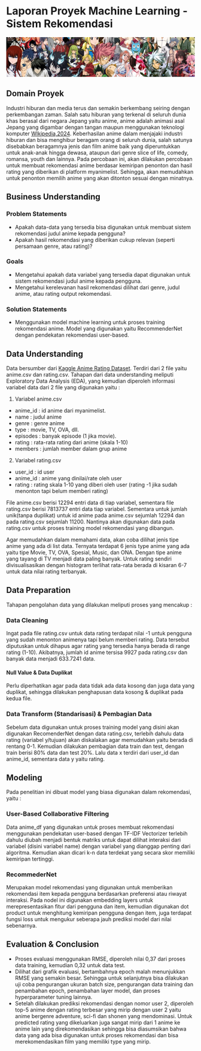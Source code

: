 # Laporan Proyek Machine Learning - Sistem Rekomendasi

![Gambar Banana](https://raw.githubusercontent.com/lusiaulia/anime-recommendation/refs/heads/main/dataset-cover.png)

## Domain Proyek 
Industri hiburan dan media terus dan semakin berkembang seiring dengan perkembangan zaman. Salah satu hiburan yang terkenal di seluruh dunia khas berasal dari negara Jepang yaitu anime, anime adalah animasi asal Jepang yang digambar dengan tangan maupun menggunakan teknologi komputer [WIkipedia,2024](https://id.wikipedia.org/wiki/Anime).
Keberhasilan anime dalam menjajaki industri hiburan dan bisa menghibur beragam orang di seluruh dunia, salah satunya disebabkan beragamnya jenis dan film anime baik yang diperuntukkan untuk anak-anak hingga dewasa, ataupun dari genre slice of life, comedy, romansa, youth dan lainnya. 
Pada percobaan ini, akan dilakukan percobaan untuk membuat rekomendasi anime berdasar kemiripan penonton dan hasil rating yang diberikan di platform myanimelist. Sehingga, akan memudahkan untuk penonton memilih anime yang akan ditonton sesuai dengan minatnya. 

## Business Understanding
### Problem Statements
- Apakah data-data yang tersedia bisa digunakan untuk membuat sistem rekomendasi judul anime kepada pengguna?
- Apakah hasil rekomendasi yang diberikan cukup relevan (seperti persamaan genre, atau rating)?

### Goals
- Mengetahui apakah data variabel yang tersedia dapat digunakan untuk sistem rekomendasi judul anime kepada pengguna.
- Mengetahui kerelevanan hasil rekomendasi dilihat dari genre, judul anime, atau rating output rekomendasi. 

### Solution Statements
- Menggunakan model machine learning untuk proses training rekomendasi anime. Model yang digunakan yaitu RecommenderNet dengan pendekatan rekomendasi user-based.

## Data Understanding
Data bersumber dari [Kaggle Anime Rating Dataset](https://www.kaggle.com/datasets/CooperUnion/anime-recommendations-database). Terdiri dari 2 file yaitu anime.csv dan rating.csv. Tahapan dari data understanding meliputi Exploratory Data Analysis (EDA), yang kemudian diperoleh informasi variabel data dari 2 file yang digunakan yaitu : 

1. Variabel anime.csv

- anime_id : id anime dari myanimelist.
- name : judul anime
- genre : genre anime
- type : movie, TV, OVA, dll.
- episodes : banyak episode (1 jika movie).
- rating : rata-rata rating dari anime (skala 1-10)
- members : jumlah member dalam grup anime

2. Variabel rating.csv

- user_id : id user
- anime_id : anime yang dinilai/rate oleh user
- rating : rating skala 1-10 yang diberi oleh user (rating -1 jika sudah menonton tapi belum memberi rating)

File anime.csv berisi 12294 entri data di tiap variabel, sementara file rating.csv berisi 7813737 entri data tiap variabel.  Sementara untuk jumlah unik(tanpa duplikat) untuk id anime pada anime.csv sejumlah 12294 dan pada rating.csv sejumlah 11200. Nantinya akan digunakan data pada rating.csv untuk proses training model rekomendasi yang dibangun. 

Agar memudahkan dalam memahami data, akan coba dilihat jenis tipe anime yang ada di list data. Ternyata terdapat 6 jenis type anime yang ada yaitu tipe Movie, TV, OVA, Spesial, Music, dan ONA. Dengan tipe anime yang tayang di TV menjadi data paling banyak. Untuk rating sendiri divisualisasikan dengan histogram terlihat rata-rata berada di kisaran 6-7 untuk data nilai rating terbanyak.


## Data Preparation
Tahapan pengolahan data yang dilakukan meliputi proses yang mencakup : 
### Data Cleaning
Ingat pada file rating.csv untuk data rating terdapat nilai -1 untuk pengguna yang sudah menonton animenya tapi belum memberi rating. Data tersebut diputuskan untuk dihapus agar rating yang tersedia hanya berada di range rating (1-10). Akibatnya, jumlah id anime tersisa 9927 pada rating.csv dan banyak data menjadi 633.7241 data. 

#### Null Value & Data Duplikat
Perlu diperhatikan agar pada data tidak ada data kosong dan juga data yang duplikat, sehingga dilakukan penghapusan data kosong & duplikat pada kedua file. 

### Data Transform (Standarisasi) & Pembagian Data
Sebelum data digunakan untuk proses training model yang disini akan digunakan RecomenderNet dengan data rating.csv, terlebih dahulu data rating (variabel y/tujuan) akan diskalakan agar memudahkan yaitu berada di rentang 0-1. Kemudian dilakukan pembagian data train dan test, dengan train berisi 80% data dan test 20%. Lalu data x terdiri dari user_id dan anime_id, sementara data y yaitu rating.

## Modeling
Pada penelitian ini dibuat model yang biasa digunakan dalam rekomendasi, yaitu : 
### User-Based Collaborative Filtering
Data anime_df yang digunakan untuk proses membuat rekomendasi menggunakan pendekatan user-based dengan TF-IDF Vectorizer terlebih dahulu diubah menjadi bentuk matriks untuk dapat dilihat interaksi dari variabel (disini variabel name) dengan variabel yang dianggap penting dari algoritma. Kemudian akan dicari k-n data terdekat yang secara skor memiliki kemiripan tertinggi. 

### RecommederNet
Merupakan model rekomendasi yang digunakan untuk memberikan rekomendasi item kepada pengguna berdasarkan preferensi atau riwayat interaksi. Pada nodel ini digunakan embedding layers untuk merepresentasikan fitur dari pengguna dan item, kemudian digunakan dot product untuk menghitung kemiripan pengguna dengan item, juga terdapat fungsi loss untuk mengukur seberapa jauh prediksi model dari nilai sebenarnya. 


## Evaluation & Conclusion
- Proses evaluasi menggunakan RMSE, diperoleh nilai 0,37 dari proses data training, kemudian 0,32 untuk data test. 
- Dilihat dari grafik evaluasi, bertambahnya epoch malah menunjukkan RMSE yang semakin besar. Sehingga untuk selanjutnya bisa dilakukan uji coba pengurangan ukuran batch size, pengurangan data training dan penambahan epoch, penambahan layer model, dan proses hyperparameter tuning lainnya.
- Setelah dilakukan prediksi rekomendasi dengan nomor user 2, diperoleh top-5 anime dengan rating terbesar yang mirip dengan user 2 yaitu anime bergenre adventure, sci-fi dan shonen yang mendominasi. Untuk predicted rating yang dikeluarkan juga sangat mirip dari 1 anime ke anime lain yang direkomendasikan sehingga bisa diasumsikan bahwa data yang ada bisa digunakan untuk proses rekomendasi dan bisa merekomendasikan film yang memiliki type yang mirip. 